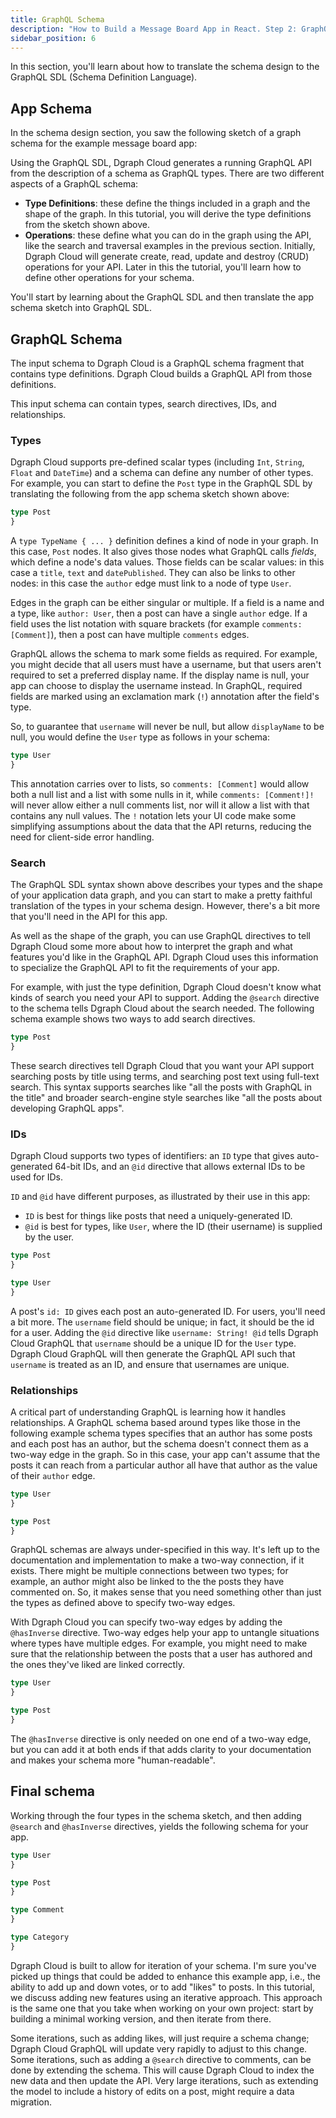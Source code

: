 ```yaml
---
title: GraphQL Schema
description: "How to Build a Message Board App in React. Step 2: GraphQL schema - translate the schema design to the GraphQL SDL (Schema Definition Language)."
sidebar_position: 6
---
```


In this section, you'll learn about how to translate the schema design to the
GraphQL SDL (Schema Definition Language).

## App Schema

In the schema design section, you saw the following sketch of a graph schema for
the example message board app:




Using the GraphQL SDL, Dgraph Cloud generates a running GraphQL API from the description of a schema as GraphQL types. There are two different aspects of a GraphQL schema:

* **Type Definitions**: these define the things included in a graph and the
  shape of the graph. In this tutorial, you will derive the type definitions
  from the sketch shown above.
* **Operations**: these define what you can do in the graph using the API, like the search and traversal examples in the previous section. Initially, Dgraph Cloud will generate create,
read, update and destroy (CRUD) operations for your API. Later in this the
tutorial, you'll learn how to define other operations for your schema.

You'll start by learning about the GraphQL SDL and then translate the app schema sketch into GraphQL SDL.

## GraphQL Schema

The input schema to Dgraph Cloud is a GraphQL schema fragment that contains type definitions. Dgraph Cloud builds a GraphQL API from those definitions.

This input schema can contain types, search directives, IDs, and relationships.

### Types

Dgraph Cloud supports pre-defined scalar types (including `Int`, `String`, `Float` and `DateTime`) and a schema can define any number of other types. For example, you can start to define the `Post` type in the GraphQL SDL by translating the following from the app schema sketch shown above:

```graphql
type Post 
}
```

A `type TypeName { ... }` definition defines a kind of node in your graph. In this case, `Post` nodes.  It also gives those nodes what GraphQL calls *fields*, which define a node's data values. Those fields can be scalar values: in this case a `title`, `text` and `datePublished`. They can also be links to other nodes: in this case the `author` edge must link to a node of type `User`.

Edges in the graph can be either singular or multiple.  If a field is a name and a type, like `author: User`, then a post can have a single `author` edge. If a field uses the list notation
with square brackets (for example `comments: [Comment]`), then a post can have
multiple `comments` edges.

GraphQL allows the schema to mark some fields as required. For example, you
might decide that all users must have a username, but that users aren't required
to set a preferred display name. If the display name is null, your app can choose
to display the username instead. In GraphQL, required fields are marked using
an exclamation mark (`!`) annotation after the field's type.

So, to guarantee that `username` will never be null, but allow `displayName` to
be null, you would define the `User` type as follows in your schema:

```graphql
type User 
}
```

This annotation carries over to lists, so `comments: [Comment]` would allow both a null list and a list with some nulls in it, while `comments: [Comment!]!` will never allow either a null comments list, nor will it allow a list with that contains any null values. The `!` notation lets your UI code make some simplifying assumptions about the data that the API returns, reducing the need for client-side error handling.

### Search

The GraphQL SDL syntax shown above describes your types and the shape of your application data graph, and you can start to make a pretty faithful translation of the types in your schema design. However, there's a bit more that you'll need in the API for this app.

As well as the shape of the graph, you can use GraphQL directives to tell Dgraph Cloud some more about how to interpret the graph and what features you'd like in the GraphQL API. Dgraph Cloud uses this information to specialize the GraphQL API to fit the requirements of your app.

For example, with just the type definition, Dgraph Cloud doesn't know what kinds of search you need your API to support. Adding the `@search` directive to the schema tells Dgraph Cloud about the search needed. The following schema example shows two ways to add search directives.

```graphql
type Post 
}
```

These search directives tell Dgraph Cloud that you want your API support searching posts by title using terms, and searching post text using full-text search. This syntax supports searches like "all the posts with GraphQL in the title" and broader search-engine style searches like "all the posts about developing GraphQL apps".

### IDs

Dgraph Cloud supports two types of identifiers: an `ID` type that gives
auto-generated 64-bit IDs, and an `@id` directive that allows external IDs to be
used for IDs.  

`ID` and `@id` have different purposes, as illustrated by their use in this app:
* `ID` is best for things like posts that need a uniquely-generated ID.
* `@id` is best for types, like `User`, where the ID (their username) is supplied
  by the user.

```graphql
type Post 
}

type User 
}
```

A post's `id: ID` gives each post an auto-generated ID. For users, you'll need a
bit more.  The `username` field should be unique; in fact, it should be the id
for a user.  Adding the `@id` directive like `username: String! @id` tells Dgraph Cloud
GraphQL that `username` should be a unique ID for the `User` type.  Dgraph Cloud
GraphQL will then generate the GraphQL API such that `username` is treated as an
ID, and ensure that usernames are unique.

### Relationships

A critical part of understanding GraphQL is learning how it handles
relationships. A GraphQL schema based around types like those in the following
example schema types specifies that an author has some posts and each post has
an author, but the schema doesn't connect them as a two-way edge in the graph.
So in this case, your app can't assume that the posts it can reach from a
particular author all have that author as the value of their `author` edge.

```graphql
type User 
}

type Post 
}
```

GraphQL schemas are always under-specified in this way. It's left up to the
documentation and implementation to make a two-way connection, if it exists.
There might be multiple connections between two types; for example, an author
might also be linked to the the posts they have commented on. So, it makes sense
that you need something other than just the types as defined above to specify
two-way edges.

With Dgraph Cloud you can specify two-way edges by adding the `@hasInverse`
directive. Two-way edges help your app to untangle situations where types have
multiple edges. For example, you might need to make sure that the relationship
between the posts that a user has authored and the ones they've liked are linked
correctly.

```graphql
type User 
}

type Post 
}
```

The `@hasInverse` directive is only needed on one end of a two-way edge, but you
can add it at both ends if that adds clarity to your documentation and makes
your schema more "human-readable".

## Final schema

Working through the four types in the schema sketch, and then adding `@search`
and `@hasInverse` directives, yields the following schema for your app.

```graphql
type User 
}

type Post 
}

type Comment 
}

type Category 
}
```

Dgraph Cloud is built to allow for iteration of your schema. I'm sure you've
picked up things that could be added to enhance this example app, i.e.,
the ability to add up and down votes, or to add "likes" to posts. In this
tutorial, we discuss adding new features using an iterative approach. This
approach is the same one that you take when working on your own project: start
by building a minimal working version, and then iterate from there.

Some iterations, such as adding likes, will just require a schema change; Dgraph Cloud
GraphQL will update very rapidly to adjust to this change. Some iterations, such
as adding a `@search` directive to comments, can be done by extending the schema.
This will cause Dgraph Cloud to index the new data and then update the API.
Very large iterations, such as extending the model to include a history of edits
on a post, might require a data migration.

